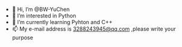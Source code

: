 - 👋 Hi, I’m @BW-YuChen
- 👀 I’m interested in Python
- 🌱 I’m currently learning Pyhton and C++
- 📫 My e-mail address is 3288243945@qq.com ,please write your purpose


